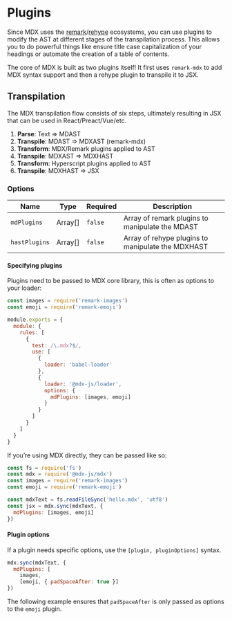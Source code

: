 # Plugins

Since MDX uses the [remark][]/[rehype][] ecosystems, you can use plugins to
modify the AST at different stages of the transpilation process.  This allows
you to do powerful things like ensure title case capitalization of your headings
or automate the creation of a table of contents.

The core of MDX is built as two plugins itself!  It first uses `remark-mdx` to
add MDX syntax support and then a rehype plugin to transpile it to JSX.

## Transpilation

The MDX transpilation flow consists of six steps, ultimately resulting in JSX
that can be used in React/Preact/Vue/etc.

1.  **Parse**: Text => MDAST
2.  **Transpile**: MDAST => MDXAST (remark-mdx)
3.  **Transform**: MDX/Remark plugins applied to AST
4.  **Transpile**: MDXAST => MDXHAST
5.  **Transform**: Hyperscript plugins applied to AST
6.  **Transpile**: MDXHAST => JSX

### Options

| Name          | Type     | Required | Description                                       |
| ------------- | -------- | -------- | ------------------------------------------------- |
| `mdPlugins`   | Array\[] | `false`  | Array of remark plugins to manipulate the MDAST   |
| `hastPlugins` | Array\[] | `false`  | Array of rehype plugins to manipulate the MDXHAST |

#### Specifying plugins

Plugins need to be passed to MDX core library, this is often as options to your
loader:

```js
const images = require('remark-images')
const emoji = require('remark-emoji')

module.exports = {
  module: {
    rules: [
      {
        test: /\.mdx?$/,
        use: [
          {
            loader: 'babel-loader'
          },
          {
            loader: '@mdx-js/loader',
            options: {
              mdPlugins: [images, emoji]
            }
          }
        ]
      }
    ]
  }
}
```

If you’re using MDX directly, they can be passed like so:

```js
const fs = require('fs')
const mdx = require('@mdx-js/mdx')
const images = require('remark-images')
const emoji = require('remark-emoji')

const mdxText = fs.readFileSync('hello.mdx', 'utf8')
const jsx = mdx.sync(mdxText, {
  mdPlugins: [images, emoji]
})
```

#### Plugin options

If a plugin needs specific options, use the `[plugin, pluginOptions]` syntax.

```js
mdx.sync(mdxText, {
  mdPlugins: [
    images,
    [emoji, { padSpaceAfter: true }]
})
```

The following example ensures that `padSpaceAfter` is only passed as options to
the `emoji` plugin.

[remark]: https://github.com/remarkjs/remark

[rehype]: https://github.com/rehypejs/rehype
